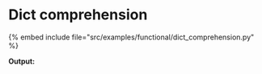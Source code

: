 # Dict comprehension


{% embed include file="src/examples/functional/dict_comprehension.py" %}

**Output:**

